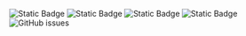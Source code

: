 ![Static Badge](https://img.shields.io/badge/blacklists-60-000000) ![Static Badge](https://img.shields.io/badge/blacklisted-2692427-cc0000) ![Static Badge](https://img.shields.io/badge/whitelisted-2242-00CC00) ![Static Badge](https://img.shields.io/badge/streaming_blacklist-28106-000000) ![GitHub issues](https://img.shields.io/github/issues/fabriziosalmi/blacklists)
